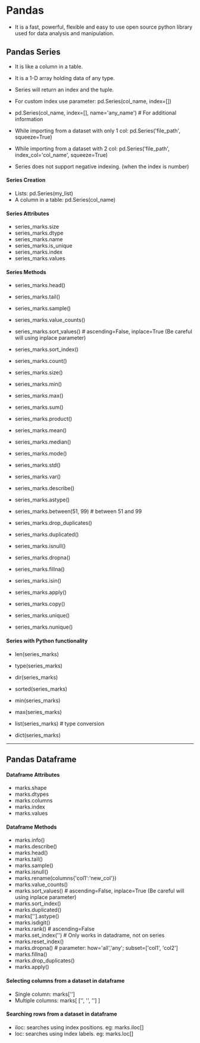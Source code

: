 # Pandas
* It is a fast, powerful, flexible and easy to use open source python library used for data analysis and manipulation.

## Pandas Series
* It is like a column in a table.
* It is a 1-D array holding data of any type.

* Series will return an index and the tuple.
* For custom index use parameter: pd.Series(col_name, index=[])
* pd.Series(col_name, index=[], name='any_name')           # For additional information
* While importing from a dataset with only 1 col: pd.Series('file_path', squeeze=True)
* While importing from a dataset with 2 col: pd.Series('file_path', index_col='col_name', squeeze=True)
* Series does not support negative indexing. (when the index is number)
 
#### Series Creation
* Lists: pd.Series(my_list)
* A column in a table: pd.Series(col_name)

#### Series Attributes
* series_marks.size
* series_marks.dtype
* series_marks.name
* series_marks.is_unique
* series_marks.index
* series_marks.values

#### Series Methods
* series_marks.head()
* series_marks.tail()
* series_marks.sample()
* series_marks.value_counts()
* series_marks.sort_values()          # ascending=False, inplace=True (Be careful will using inplace parameter)
* series_marks.sort_index()

* series_marks.count()
* series_marks.size()
* series_marks.min()
* series_marks.max()
* series_marks.sum()
* series_marks.product()
* series_marks.mean()
* series_marks.median()
* series_marks.mode()
* series_marks.std()
* series_marks.var()
* series_marks.describe()

* series_marks.astype()
* series_marks.between(51, 99)    # between 51 and 99
* series_marks.drop_duplicates()
* series_marks.duplicated()
* series_marks.isnull()
* series_marks.dropna()
* series_marks.fillna()
* series_marks.isin()
* series_marks.apply()
* series_marks.copy()
* series_marks.unique()
* series_marks.nunique()

#### Series with Python functionality
* len(series_marks)
* type(series_marks)
* dir(series_marks)
* sorted(series_marks)
* min(series_marks)
* max(series_marks)

* list(series_marks)                # type conversion
* dict(series_marks)
------------------------------------------------------------------------------------------------------------------------------------------------------------------------

## Pandas Dataframe

#### Dataframe Attributes
* marks.shape
* marks.dtypes
* marks.columns
* marks.index
* marks.values

#### Dataframe Methods
* marks.info()
* marks.describe()
* marks.head()
* marks.tail()
* marks.sample()
* marks.isnull()
* marks.rename(columns{'col1':'new_col'})
* marks.value_counts()
* marks.sort_values()          # ascending=False, inplace=True (Be careful will using inplace parameter)
* marks.sort_index()
* marks.duplicated()
* marks[''].astype()
* marks.isdigit()
* marks.rank()                # ascending=False
* marks.set_index('')         # Only works in datadrame, not on series
* marks.reset_index()
* marks.dropna()              # parameter: how='all','any'; subset=['col1', 'col2']
* marks.fillna()
* marks.drop_duplicates()
* marks.apply()

#### Selecting columns from a dataset in dataframe
* Single column: marks['']
* Multiple columns: marks[ ['', '', ''] ]

#### Searching rows from a dataset in dataframe
* iloc: searches using index positions. eg: marks.iloc[]
* loc: searches using index labels. eg: marks.loc[]
